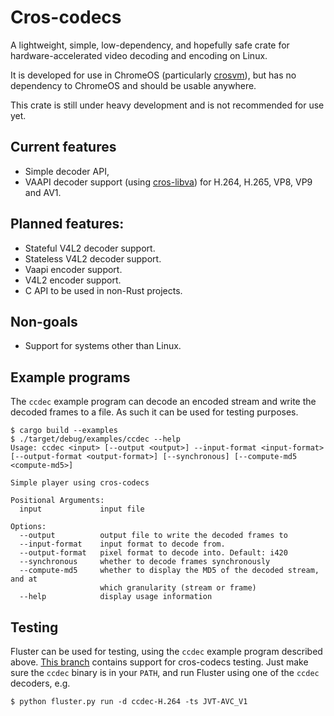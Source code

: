 # Cros-codecs

A lightweight, simple, low-dependency, and hopefully safe crate for hardware-accelerated video
decoding and encoding on Linux.

It is developed for use in ChromeOS (particularly [crosvm](https://github.com/google/crosvm)), but
has no dependency to ChromeOS and should be usable anywhere.

This crate is still under heavy development and is not recommended for use yet.

## Current features

* Simple decoder API,
* VAAPI decoder support (using
  [cros-libva](https://github.com/chromeos/cros-libva)) for H.264, H.265, VP8,
  VP9 and AV1.

## Planned features:

* Stateful V4L2 decoder support.
* Stateless V4L2 decoder support.
* Vaapi encoder support.
* V4L2 encoder support.
* C API to be used in non-Rust projects.

## Non-goals

* Support for systems other than Linux.

## Example programs

The `ccdec` example program can decode an encoded stream and write the decoded frames to a file. As
such it can be used for testing purposes.

```
$ cargo build --examples
$ ./target/debug/examples/ccdec --help
Usage: ccdec <input> [--output <output>] --input-format <input-format> [--output-format <output-format>] [--synchronous] [--compute-md5 <compute-md5>]

Simple player using cros-codecs

Positional Arguments:
  input             input file

Options:
  --output          output file to write the decoded frames to
  --input-format    input format to decode from.
  --output-format   pixel format to decode into. Default: i420
  --synchronous     whether to decode frames synchronously
  --compute-md5     whether to display the MD5 of the decoded stream, and at
                    which granularity (stream or frame)
  --help            display usage information
```

## Testing

Fluster can be used for testing, using the `ccdec` example program described above. [This
branch](https://github.com/Gnurou/fluster/tree/cros-codecs) contains support for cros-codecs
testing. Just make sure the `ccdec` binary is in your `PATH`, and run Fluster using one of the
`ccdec` decoders, e.g.

```
$ python fluster.py run -d ccdec-H.264 -ts JVT-AVC_V1
```

